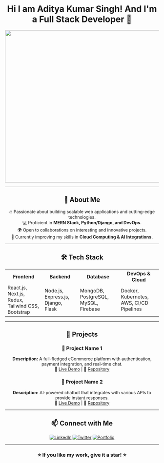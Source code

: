 # <h1 align="center">Hi I am Aditya Kumar Singh! And I'm a Full Stack Developer 🚀</h1>

<p align="center">
  <img src="abc (1).gif" alt="Animated GIF" height="500" width="1200" />
</p>

---

<h2 align="center">🌟 About Me</h2>

<p align="center">
🔥 Passionate about building scalable web applications and cutting-edge technologies.<br>
💻 Proficient in <strong>MERN Stack, Python/Django, and DevOps.</strong><br>
🌍 Open to collaborations on interesting and innovative projects.<br>
🎯 Currently improving my skills in <strong>Cloud Computing & AI Integrations.</strong>
</p>

---

<h2 align="center">🛠️ Tech Stack</h2>

<table align="center">
<tr>
  <th>Frontend</th>
  <th>Backend</th>
  <th>Database</th>
  <th>DevOps & Cloud</th>
</tr>
<tr>
  <td>React.js, Next.js, Redux, Tailwind CSS, Bootstrap</td>
  <td>Node.js, Express.js, Django, Flask</td>
  <td>MongoDB, PostgreSQL, MySQL, Firebase</td>
  <td>Docker, Kubernetes, AWS, CI/CD Pipelines</td>
</tr>
</table>

---

<h2 align="center">🚀 Projects</h2>

<h3 align="center">🔹 Project Name 1</h3>
<p align="center">
<strong>Description:</strong> A full-fledged eCommerce platform with authentication, payment integration, and real-time chat.<br>
🔗 <a href="#">Live Demo</a> | 📂 <a href="#">Repository</a>
</p>

<h3 align="center">🔹 Project Name 2</h3>
<p align="center">
<strong>Description:</strong> AI-powered chatbot that integrates with various APIs to provide instant responses.<br>
🔗 <a href="#">Live Demo</a> | 📂 <a href="#">Repository</a>
</p>

---

<h2 align="center">📫 Connect with Me</h2>

<p align="center">
<a href="#"><img src="https://img.shields.io/badge/LinkedIn-blue?logo=linkedin" alt="LinkedIn"></a>
<a href="#"><img src="https://img.shields.io/badge/Twitter-black?logo=twitter" alt="Twitter"></a>
<a href="#"><img src="https://img.shields.io/badge/Portfolio-orange?logo=react" alt="Portfolio"></a>
</p>

---

<h3 align="center">⭐ If you like my work, give it a star! ⭐</h3>




